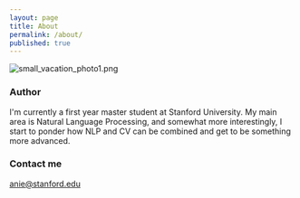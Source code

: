 ```yaml
---
layout: page
title: About
permalink: /about/
published: true
---
```




![small_vacation_photo1.png]({{site.baseurl}}/images/small_vacation_photo1.png)

### Author

I'm currently a first year master student at Stanford University. My main area is Natural Language Processing, and somewhat more interestingly, I start to ponder how NLP and CV can be combined and get to be something more advanced.

### Contact me

[anie@stanford.edu](mailto:anie@stanford.edu)
